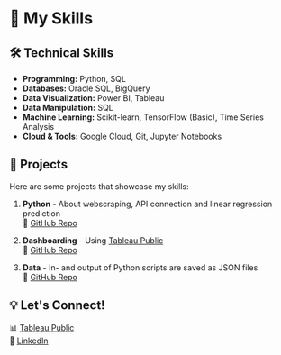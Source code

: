 # 🚀 My Skills

## 🛠️ **Technical Skills**
- **Programming:** Python, SQL  
- **Databases:** Oracle SQL, BigQuery  
- **Data Visualization:** Power BI, Tableau
- **Data Manipulation:** SQL  
- **Machine Learning:** Scikit-learn, TensorFlow (Basic), Time Series Analysis  
- **Cloud & Tools:** Google Cloud, Git, Jupyter Notebooks  

## 📌 **Projects**
Here are some projects that showcase my skills:  

1. **Python** - About webscraping, API connection and linear regression prediction \
   🔗 [GitHub Repo](https://github.com/s-bogers/MySkills/tree/main/Python)

2. **Dashboarding** - Using [Tableau Public](https://public.tableau.com/app/profile/sander.bogers/vizzes) \
   🔗 [GitHub Repo](https://github.com/s-bogers/MySkills/tree/main/Dashboarding) 

3. **Data** - In- and output of Python scripts are saved as JSON files \
   🔗 [GitHub Repo](https://github.com/s-bogers/MySkills/tree/main/Data)    

## 💡 **Let's Connect!**
📊 [Tableau Public](https://public.tableau.com/app/profile/sander.bogers/vizzes) \
💼 [LinkedIn](www.linkedin.com/in/bogerssander)
